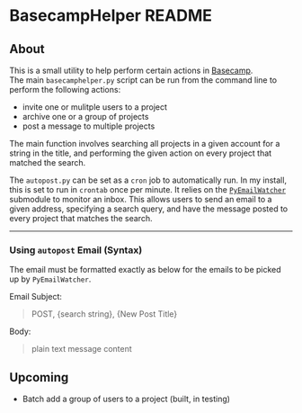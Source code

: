 BasecampHelper README
====

About
----

This is a small utility to help perform certain actions in [Basecamp](https://basecamp.com/).  
The main `basecamphelper.py` script can be run from the command line to perform the following actions:
- invite one or mulitple users to a project
- archive one or a group of projects
- post a message to multiple projects

The main function involves searching all projects in a given account for a string in the title, and performing the given action on every project that matched the search.

The `autopost.py` can be set as a `cron` job to automatically run. In my install, this is set to run in `crontab` once per minute. It relies on the [`PyEmailWatcher`](https://github.com/jasongtz/PyEmailWatcher) submodule to monitor an inbox.
This allows users to send an email to a given address, specifying a search query, and have the message posted to every project that matches the search.

-----

### Using `autopost` Email (Syntax)

The email must be formatted exactly as below for the emails to be picked up by `PyEmailWatcher`.

Email Subject: 
> POST, {search string}, {New Post Title}

Body: 
> plain text message content



Upcoming
------

- Batch add a group of users to a project (built, in testing)
